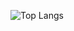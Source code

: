 ![Top Langs](https://github-readme-stats.vercel.app/api/top-langs/?username=ZafirChowdhury&hide=html,css,java&theme=dark)
